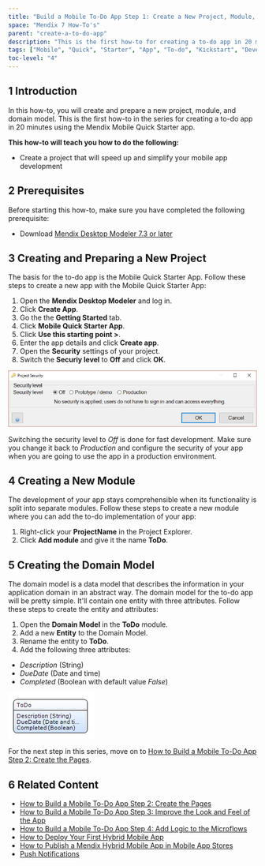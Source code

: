 ```yaml
---
title: "Build a Mobile To-Do App Step 1: Create a New Project, Module, and Domain Model"
space: "Mendix 7 How-To's"
parent: "create-a-to-do-app"
description: "This is the first how-to for creating a to-do app in 20 minutes using the Mendix Mobile Quick Starter app."
tags: ["Mobile", "Quick", "Starter", "App", "To-do", "Kickstart", "Development"]
toc-level: "4"
---
```


## 1 Introduction

In this how-to, you will create and prepare a new project, module, and domain model. This is the first how-to in the series for creating a to-do app in 20 minutes using the Mendix Mobile Quick Starter app.

**This how-to will teach you how to do the following:**

* Create a project that will speed up and simplify your mobile app development

## 2 Prerequisites

Before starting this how-to, make sure you have completed the following prerequisite:

* Download [Mendix Desktop Modeler 7.3 or later](https://appstore.home.mendix.com/link/modeler/)

## 3 Creating and Preparing a New Project

The basis for the to-do app is the Mobile Quick Starter App. Follow these steps to create a new app with the Mobile Quick Starter App:

1. Open the **Mendix Desktop Modeler** and log in.
2. Click **Create App**.
3. Go the the **Getting Started** tab.
4. Click **Mobile Quick Starter App**.
5. Click **Use this starting point >**.
6. Enter the app details and click **Create app**.
7. Open the **Security** settings of your project.
8. Switch the **Securiy level** to **Off** and click **OK**.

![](attachments/create-a-to-do-app/todo-01.jpg)

<div class="alert alert-warning">

Switching the security level to *Off* is done for fast development. Make sure you change it back to *Production* and configure the security of your app when you are going to use the app in a production environment.

</div>

## 4 Creating a New Module

The development of your app stays comprehensible when its functionality is split into separate modules.
Follow these steps to create a new module where you can add the to-do implementation of your app:

1. Right-click your **ProjectName** in the Project Explorer.
2. Click **Add module** and give it the name **ToDo**.

## 5 Creating the Domain Model
The domain model is a data model that describes the information in your application domain in an abstract way.
The domain model for the to-do app will be pretty simple. It'll contain one entity with three attributes. Follow these steps to create the entity and attributes:

1. Open the **Domain Model** in the **ToDo** module.
2. Add a new **Entity** to the Domain Model.
2. Rename the entity to **ToDo**.
3. Add the following three attributes:
  * *Description* (String)
  * *DueDate* (Date and time)
  * *Completed* (Boolean with default value *False*)

  ![](attachments/create-a-to-do-app/todo-02.jpg)

For the next step in this series, move on to [How to Build a Mobile To-Do App Step 2: Create the Pages](create-a-to-do-app-2).

## 6 Related Content

* [How to Build a Mobile To-Do App Step 2: Create the Pages](create-a-to-do-app-2)
* [How to Build a Mobile To-Do App Step 3: Improve the Look and Feel of the App](create-a-to-do-app-3)
* [How to Build a Mobile To-Do App Step 4: Add Logic to the Microflows](create-a-to-do-app-4)
* [How to Deploy Your First Hybrid Mobile App](../mobile/deploy-your-first-hybrid-mobile-app)
* [How to Publish a Mendix Hybrid Mobile App in Mobile App Stores](../mobile/publishing-a-mendix-hybrid-mobile-app-in-mobile-app-stores)
* [Push Notifications](../mobile/push-notifications)

